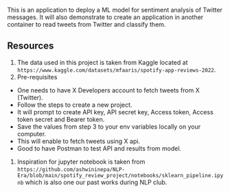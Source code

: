 This is an application to deploy a ML model for sentiment analysis of Twitter messages. It will also demonstrate
to create an application in another container to read tweets from Twitter and classify them.

## Resources
1. The data used in this project is taken from Kaggle located at `https://www.kaggle.com/datasets/mfaaris/spotify-app-reviews-2022`.
1. Pre-requisites 
- One needs to have X Developers account to fetch tweets from X (Twitter).
- Follow the steps to create a new project.
- It will prompt to create API key, API secret key, Access token, Access token secret and Bearer token.
- Save the values from step 3 to your env variables locally on your computer.
- This will enable to fetch tweets using X api.
- Good to have Postman to test API and results from model.
1. Inspiration for jupyter notebook is taken from `https://github.com/ashwininepa/NLP-Era/blob/main/spotify_review_project/notebooks/sklearn_pipeline.ipynb` which is also one our past works during NLP club.

